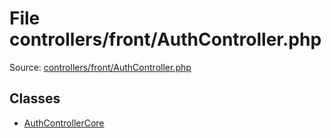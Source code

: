 File controllers/front/AuthController.php
=========

Source: [controllers/front/AuthController.php](https://github.com/PrestaShop/PrestaShop/blob/1.5.5.0/controllers/front/AuthController.php)


Classes
-------

* [AuthControllerCore](class.AuthControllerCore.md)


